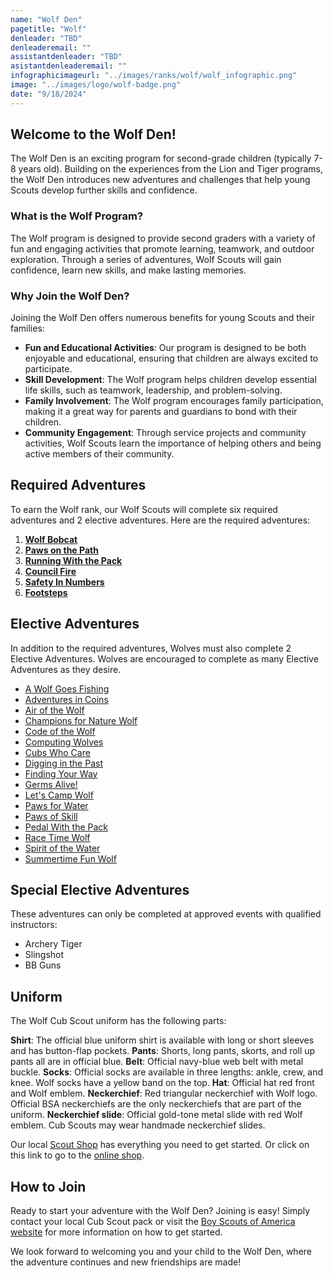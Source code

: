 ```yaml
---
name: "Wolf Den"
pagetitle: "Wolf"
denleader: "TBD"
denleaderemail: ""
assistantdenleader: "TBD"
asistantdenleaderemail: ""
infographicimageurl: "../images/ranks/wolf/wolf_infographic.png"
image: "../images/logo/wolf-badge.png"
date: "9/18/2024"
---
```

## Welcome to the Wolf Den!

The Wolf Den is an exciting program for second-grade children (typically 7-8 years old). Building on the experiences from the Lion and Tiger programs, the Wolf Den introduces new adventures and challenges that help young Scouts develop further skills and confidence.

### What is the Wolf Program?

The Wolf program is designed to provide second graders with a variety of fun and engaging activities that promote learning, teamwork, and outdoor exploration. Through a series of adventures, Wolf Scouts will gain confidence, learn new skills, and make lasting memories.

### Why Join the Wolf Den?

Joining the Wolf Den offers numerous benefits for young Scouts and their families:

- **Fun and Educational Activities**: Our program is designed to be both enjoyable and educational, ensuring that children are always excited to participate.
- **Skill Development**: The Wolf program helps children develop essential life skills, such as teamwork, leadership, and problem-solving.
- **Family Involvement**: The Wolf program encourages family participation, making it a great way for parents and guardians to bond with their children.
- **Community Engagement**: Through service projects and community activities, Wolf Scouts learn the importance of helping others and being active members of their community.

## Required Adventures

To earn the Wolf rank, our Wolf Scouts will complete six required adventures and 2 elective adventures. Here are the required adventures:

1. [**Wolf Bobcat**](https://www.scouting.org/cub-scout-adventures/bobcat-wolf/)
2. [**Paws on the Path**](https://www.scouting.org/cub-scout-adventures/paws-on-the-path/)
3. [**Running With the Pack**](https://www.scouting.org/cub-scout-adventures/running-with-the-pack/)
4. [**Council Fire**](https://www.scouting.org/cub-scout-adventures/council-fire/)
5. [**Safety In Numbers**](https://www.scouting.org/cub-scout-adventures/safety-in-numbers/)
6. [**Footsteps**](https://www.scouting.org/cub-scout-adventures/footsteps/)

## Elective Adventures

In addition to the required adventures, Wolves must also complete 2 Elective Adventures. Wolves are encouraged to complete as many Elective Adventures as they desire.

- [A Wolf Goes Fishing](https://www.scouting.org/cub-scout-adventures/a-wolf-goes-fishing/)
- [Adventures in Coins](https://www.scouting.org/cub-scout-adventures/adventures-in-coins/)
- [Air of the Wolf](https://www.scouting.org/cub-scout-adventures/air-of-the-wolf/)
- [Champions for Nature Wolf](https://www.scouting.org/cub-scout-adventures/champions-for-nature-wolf/)
- [Code of the Wolf](https://www.scouting.org/cub-scout-adventures/code-of-the-wolf/)
- [Computing Wolves](https://www.scouting.org/cub-scout-adventures/computing-wolves/)
- [Cubs Who Care](https://www.scouting.org/cub-scout-adventures/cubs-who-care/)
- [Digging in the Past](https://www.scouting.org/cub-scout-adventures/digging-in-the-past/)
- [Finding Your Way](https://www.scouting.org/cub-scout-adventures/finding-your-way/)
- [Germs Alive!](https://www.scouting.org/cub-scout-adventures/germs-alive/)
- [Let's Camp Wolf](https://www.scouting.org/cub-scout-adventures/lets-camp-wolf/)
- [Paws for Water](https://www.scouting.org/cub-scout-adventures/paws-for-water/)
- [Paws of Skill](https://www.scouting.org/cub-scout-adventures/paws-of-skill/)
- [Pedal With the Pack](https://www.scouting.org/cub-scout-adventures/pedal-with-the-pack/)
- [Race Time Wolf](https://www.scouting.org/cub-scout-adventures/race-time-wolf/)
- [Spirit of the Water](https://www.scouting.org/cub-scout-adventures/spirit-of-the-water/)
- [Summertime Fun Wolf](https://www.scouting.org/cub-scout-adventures/summertime-fun-wolf/)


## Special Elective Adventures

These adventures can only be completed at approved events with qualified instructors:

- Archery Tiger
- Slingshot
- BB Guns

## Uniform

The Wolf Cub Scout uniform has the following parts:

**Shirt**: The official blue uniform shirt is available with long or short sleeves and has button-flap pockets.
**Pants**: Shorts, long pants, skorts, and roll up pants all are in official blue.
**Belt**: Official navy-blue web belt with metal buckle.
**Socks**: Official socks are available in three lengths: ankle, crew, and knee. Wolf socks have a yellow band on the top.
**Hat**: Official hat red front and Wolf emblem.
**Neckerchief**: Red triangular neckerchief with Wolf logo. Official BSA neckerchiefs are the only neckerchiefs that are part of the uniform.
**Neckerchief slide**: Official gold-tone metal slide with red Wolf emblem. Cub Scouts may wear handmade neckerchief slides.

Our local [Scout Shop](https://www.bing.com/search?pglt=513&q=troy+scout+shop&cvid=43d8bcc8c6e0485fa7dbde8ada51db3c&gs_lcrp=EgZjaHJvbWUyBggAEEUYOTIGCAEQABhAMgYIAhAAGEDSAQgyMzA1ajBqMagCALACAA&FORM=ANNTA1&PC=W099) has everything you need to get started. Or click on this link to go to the [online shop](https://www.scoutshop.org/cub-scout-wolf).

## How to Join

Ready to start your adventure with the Wolf Den? Joining is easy! Simply contact your local Cub Scout pack or visit the [Boy Scouts of America website](https://www.scouting.org/programs/cub-scouts/adventures/wolf/) for more information on how to get started.

We look forward to welcoming you and your child to the Wolf Den, where the adventure continues and new friendships are made!
